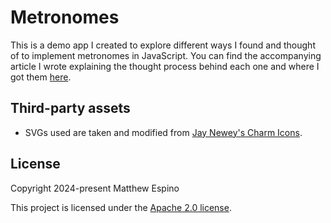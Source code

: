 # Metronomes

This is a demo app I created to explore different ways I found and thought of to implement metronomes in JavaScript. You can find the accompanying article I wrote explaining the thought process behind each one and where I got them [here](https://mce.codes/writings/every-way-to-create-a-metronome-in-javascript).

## Third-party assets

- SVGs used are taken and modified from [Jay Newey's Charm Icons](https://github.com/jaynewey/charm-icons).

## License

Copyright 2024-present Matthew Espino

This project is licensed under the [Apache 2.0 license](LICENSE).
